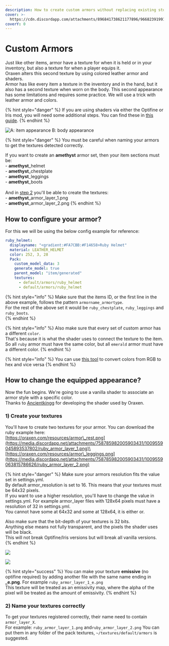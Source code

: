 ```yaml
---
description: How to create custom armors without replacing existing stuff?
cover: >-
  https://cdn.discordapp.com/attachments/896841738621177896/966823919917080626/unknown.png
coverY: 0
---
```


# Custom Armors
Just like other items, armor have a texture for when it is held or in your inventory, but also a texture for when a player equips it.  
Oraxen alters this second texture by using colored leather armor and shaders.  
Armor has like every item a texture in the inventory and in the hand, but it also has a second texture when worn on the body. 
This second appearance has some limitations and requires some practice. We will use a trick with leather armor and colors.

{% hint style="danger" %}
If you are using shaders via either the Optifine or Iris mod, you will need some additional steps.
You can find these in [this guide](https://docs.oraxen.com/configuration/custom-armors/shader-armors).
{% endhint %}

![A: item appearance    B: body appearance](../../.gitbook/assets/stuff.png)

{% hint style="danger" %}
You must be careful when naming your armors to get the textures detected correctly.

If you want to create an **amethyst** armor set, then your item sections must be:  
\- **amethyst**_helmet  
\- **amethyst**_chestplate  
\- **amethyst**_leggings  
\- **amethyst**_boots  
\
And in [step 2](./#2-name-your-textures-correctly) you'll be able to create the textures:  
\- **amethyst**_armor_layer_1.png  
\- **amethyst**_armor_layer_2.png
{% endhint %}



## How to configure your armor?

For this we will be using the below config example for reference:
```yaml
ruby_helmet:
  displayname: "<gradient:#FA7CBB:#F14658>Ruby Helmet"
  material: LEATHER_HELMET
  color: 252, 3, 28
  Pack:
    custom_model_data: 3
    generate_model: true
    parent_model: "item/generated"
    textures:
      - default/armors/ruby_helmet
      - default/armors/ruby_helmet
```
{% hint style="info" %}
Make sure that the items ID, or the first line in the above example, follows the pattern `armorname_armortype`.  
For the rest of the above set it would be `ruby_chestplate`, `ruby_leggings` and `ruby_boots`.  
{% endhint %}

{% hint style="info" %}
Also make sure that every set of custom armor has a different `color`.  
That's because it is what the shader uses to connect the texture to the item.  
So all `ruby` armor must have the same color, but all `emerald` armor must have a different color.
{% endhint %}


{% hint style="info" %}
You can use [this tool](https://www.rapidtables.com/convert/color/index.html) to convert colors from RGB to hex and vice versa
{% endhint %}

## How to change the equipped appearance?

Now the fun begins. We're going to use a vanilla shader to associate an armor style with a specific color.  
Thanks to [Ancientkingg](https://twitter.com/ancientkingg) for developing the shader used by Oraxen.

### 1) Create your textures

You'll have to create two textures for your armor. You can download the ruby example here:  
[https://oraxen.com/resources/armor\_rest.png](https://media.discordapp.net/attachments/758785982005903431/1009559045893537802/ruby_armor_layer_1.png)\
[https://oraxen.com/resources/armor\_leggings.png](https://media.discordapp.net/attachments/758785982005903431/1009559063815786626/ruby_armor_layer_2.png)

{% hint style="danger" %}
Make sure your armors resolution fits the value set in settings.yml.\
By default armor_resolution is set to 16. This means that your textures must be 64x32 pixels.\
If you want to use a higher resolution, you'll have to change the value in settings.yml.
For example armor_layer files with 128x64 pixels must have a resolution of 32 in settings.yml.\
You cannot have some at 64x32 and some at 128x64, it is either or.

Also make sure that the bit-depth of your textures is 32 bits.\
Anything else means not fully transparent, and the pixels the shader uses will be black.\
This will not break Optifine/Iris versions but will break all vanilla versions.
{% endhint %}

![](../../.gitbook/assets/leggings.png)


![](../../.gitbook/assets/armor.png)

{% hint style="success" %}
You can make your texture **emissive** (no optifine required) by adding another file with the same name ending in **\_e.png**. For example `ruby_armor_layer_1_e.png`  
This texture will be treated as an emissivity map, where the alpha of the pixel will be treated as the amount of emissivity.
{% endhint %}

### 2) Name your textures correctly

To get your textures registered correctly, their name need to contain `armor_layer_X`.  
For example:
`ruby_armor_layer_1.png` and`ruby_armor_layer_2.png`
You can put them in any folder of the pack textures, `~/textures/default/armors` is suggested.

